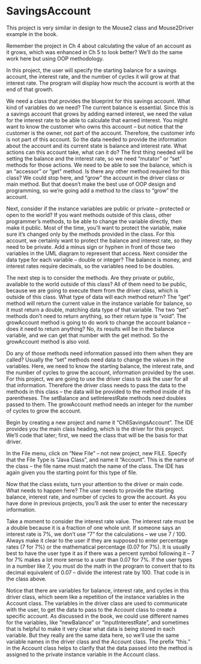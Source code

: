 # SavingsAccount
This project is very similar in design to the Mouse2 class and Mouse2Driver example in the book.

Remember the project in Ch 4 about calculating the value of an account as it grows, which was enhanced in Ch 5 to look better? We’ll do the same work here but using OOP methodology.  

In this project, the user will specify the starting balance for a savings account, the interest rate, and the number of cycles it will grow at that interest rate. The program will display how much the account is worth at the end of that growth.  

We need a class that provides the blueprint for this savings account. What kind of variables do we need? The current balance is essential. Since this is a savings account that grows by adding earned interest, we need the value for the interest rate to be able to calculate that earned interest. You might want to know the customer who owns this account – but notice that the customer is the owner, not part of the account. Therefore, the customer info is not part of this account. So the data needed to provide the information about the account and its current state is balance and interest rate. What actions can this account take, what can it do? The first thing needed will be setting the balance and the interest rate, so we need “mutator” or “set” methods for those actions. We need to be able to see the balance, which is an “accessor” or “get” method. Is there any other method required for this class? We could stop here, and “grow” the account in the driver class or main method. But that doesn’t make the best use of OOP design and programming, so we’re going add a method to the class to “grow” the account.    

Next, consider if the instance variables are public or private – protected or open to the world? If you want methods outside of this class, other programmer’s methods, to be able to change the variable directly, then make it public. Most of the time, you’ll want to protect the variable, make sure it’s changed only by the methods provided in the class. For this account, we certainly want to protect the balance and interest rate, so they need to be private. Add a minus sign or hyphen in front of those two variables in the UML diagram to represent that access. Next consider the data type for each variable – double or integer? The balance is money, and interest rates require decimals, so the variables need to be doubles.

The next step is to consider the methods. Are they private or public, available to the world outside of this class? All of them need to be public, because we are going to execute them from the driver class, which is outside of this class. What type of data will each method return? The “get” method will return the current value in the instance variable for balance, so it must return a double, matching data type of that variable. The two “set” methods don’t need to return anything, so their return type is “void”. The growAccount method is going to do work to change the account balance – does it need to return anything? No, its results will be in the balance variable, and we can get that number with the get method. So the growAccount method is also void.  

Do any of those methods need information passed into them when they are called? Usually the “set” methods need data to change the values in the variables. Here, we need to know the starting balance, the interest rate, and the number of cycles to grow the account, information provided by the user. For this project, we are going to use the driver class to ask the user for all that information. Therefore the driver class needs to pass the data to the methods in this class – the data will be provided to the method inside of its parentheses. The setBalance and setInterestRate methods need doubles passed to them. The growAccount method needs an integer for the number of cycles to grow the account.   

Begin by creating a new project and name it “Ch6SavingsAccount”. The IDE provides you the main class heading, which is the driver for this project. We’ll code that later; first, we need the class that will be the basis for that driver.  

In the File menu, click on “New File” – not new project, new FILE. Specify that the File Type is “Java Class”, and name it “Account”. This is the name of the class – the file name must match the name of the class. The IDE has again given you the starting point for this type of file.   

Now that the class exists, turn your attention to the driver or main code. What needs to happen here? The user needs to provide the starting balance, interest rate, and number of cycles to grow the account. As you have done in previous projects, you’ll ask the user to enter the necessary information.  

Take a moment to consider the interest rate value. The interest rate must be a double because it is a fraction of one whole unit. If someone says an interest rate is 7%, we don’t use “7” for the calculations – we use 7 / 100. Always make it clear to the user if they are supposed to enter percentage rates (7 for 7%) or the mathematical percentage (0.07 for 7%). It is usually best to have the user type it as if there was a percent symbol following it – 7 for 7% makes a lot more sense to a user than 0.07 for 7%. If the user types in a number like 7, you must do the math in the program to convert that to its decimal equivalent of 0.07 – divide the interest rate by 100. That code is in the class above.   

Notice that there are variables for balance, interest rate, and cycles in this driver class, which seem like a repetition of the instance variables in the Account class. The variables in the driver class are used to communicate with the user, to get the data to pass to the Account class to create a specific account. As discussed in the book, we could use different names for the variables, like “newBalance” or “inputInterestRate”, and sometimes that is helpful to make it very clear what data is being stored in each variable. But they really are the same data here, so we’ll use the same variable names in the driver class and the Account class. The prefix “this.” in the Account class helps to clarify that the data passed into the method is assigned to the private instance variable in the Account class.  
